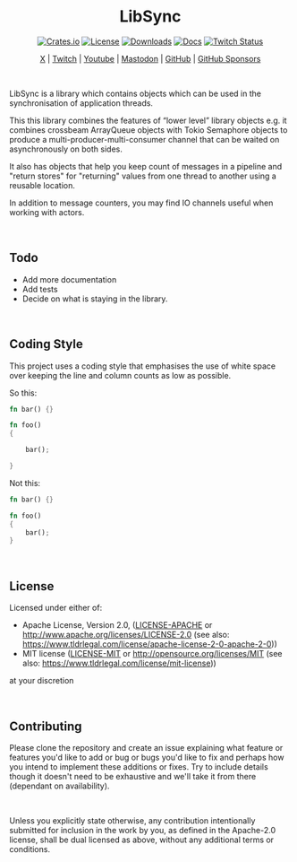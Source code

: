 <div align="center">

# LibSync

[![Crates.io](https://img.shields.io/crates/v/gtk_estate)](https://crates.io/crates/libsync)
[![License](https://img.shields.io/badge/license-MIT%2FApache-blue)](#license)
[![Downloads](https://img.shields.io/crates/d/gtk_estate)](https://crates.io/crates/libsync)
[![Docs](https://docs.rs/gtk_estate/badge.svg)](https://docs.rs/gtk_estate/latest/libsync)
[![Twitch Status](https://img.shields.io/twitch/status/coruscateor)](https://www.twitch.tv/coruscateor)

[X](https://twitter.com/Coruscateor) | 
[Twitch](https://www.twitch.tv/coruscateor) | 
[Youtube](https://www.youtube.com/@coruscateor) | 
[Mastodon](https://mastodon.social/@Coruscateor) | 
[GitHub](https://github.com/coruscateor) | 
[GitHub Sponsors](https://github.com/sponsors/coruscateor) 

</div>

</br>

LibSync is a library which contains objects which can be used in the synchronisation of application threads.

This this library combines the features of “lower level” library objects e.g. it combines crossbeam ArrayQueue objects with Tokio Semaphore objects to produce a multi-producer-multi-consumer channel that can be waited on asynchronously on both sides.

It also has objects that help you keep count of messages in a pipeline and "return stores" for "returning" values from one thread to another using a reusable location.

In addition to message counters, you may find IO channels useful when working with actors.

</br>

## Todo

- Add more documentation
- Add tests
- Decide on what is staying in the library.

</br>

## Coding Style

This project uses a coding style that emphasises the use of white space over keeping the line and column counts as low as possible.

So this:

```rust
fn bar() {}

fn foo()
{

    bar();

}

```

Not this:

```rust
fn bar() {}

fn foo()
{
    bar();
}

```

<br/>

## License

Licensed under either of:

- Apache License, Version 2.0, ([LICENSE-APACHE](./LICENSE-APACHE) or http://www.apache.org/licenses/LICENSE-2.0 (see also: https://www.tldrlegal.com/license/apache-license-2-0-apache-2-0))
- MIT license ([LICENSE-MIT](./LICENSE-MIT) or http://opensource.org/licenses/MIT (see also: https://www.tldrlegal.com/license/mit-license))

at your discretion

<br/>

## Contributing

Please clone the repository and create an issue explaining what feature or features you'd like to add or bug or bugs you'd like to fix and perhaps how you intend to implement these additions or fixes. Try to include details though it doesn't need to be exhaustive and we'll take it from there (dependant on availability).

<br/>

Unless you explicitly state otherwise, any contribution intentionally submitted for inclusion in the work by you, as defined in the Apache-2.0 license, shall be dual licensed as above, without any additional terms or conditions.
